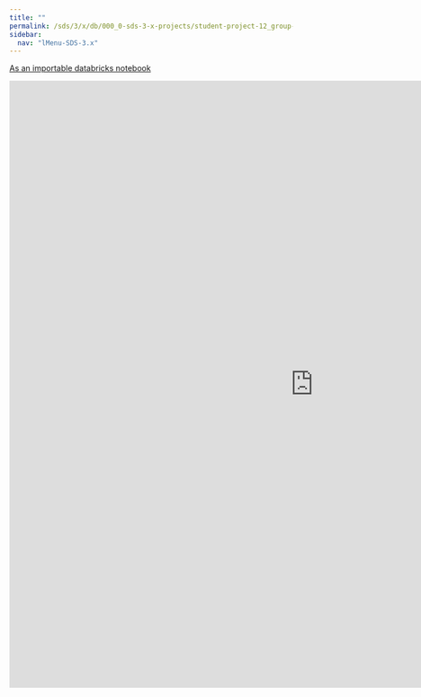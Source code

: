 ```yaml
---
title: ""
permalink: /sds/3/x/db/000_0-sds-3-x-projects/student-project-12_group-CovidPandemic/01_DownloadFilesPeriodicallyScript/
sidebar:
  nav: "lMenu-SDS-3.x"
---
```


[As an importable databricks notebook](https://lamastex.github.io/scalable-data-science/sds/3/x/db/000_0-sds-3-x-projects/student-project-12_group-CovidPandemic/01_DownloadFilesPeriodicallyScript.html)

<iframe src="https://lamastex.github.io/scalable-data-science/sds/3/x/db/000_0-sds-3-x-projects/student-project-12_group-CovidPandemic/01_DownloadFilesPeriodicallyScript.html" width="1080" height="1080" frameborder="0"></iframe>
